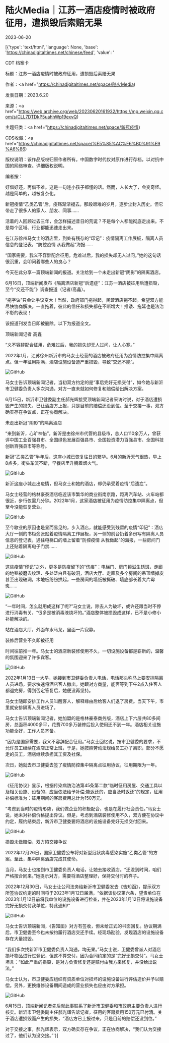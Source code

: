 # 陆火Media｜江苏一酒店疫情时被政府征用，遭损毁后索赔无果

2023-06-20

[{'type': 'text/html', 'language': None, 'base': 'https://chinadigitaltimes.net/chinese/feed', 'value': '

CDT 档案卡

标题：江苏一酒店疫情时被政府征用，遭损毁后索赔无果

作者：<a href="https://chinadigitaltimes.net/space/陆火Media)

发表日期：2023.6.20

来源：<a href="https://web.archive.org/web/20230620161932/https://mp.weixin.qq.com/s/CLL7DTDkP5uahhWp19exvQ)

主题归类：<a href="https://chinadigitaltimes.net/space/新冠疫情)

CDS收藏：<a href="https://chinadigitaltimes.net/space/%E5%85%AC%E6%B0%91%E9%A6%86)

版权说明：该作品版权归原作者所有。中国数字时代仅对原作进行存档，以对抗中国的网络审查。详细版权说明。







编者按：

好借好还，再借不难。这是一句连小孩子都懂的话。然而，人长大了，会变奇怪。越是简单的，越被复杂化。

新冠疫情“乙类乙管”后，疫殇渐渐褪去。那段艰难的岁月，逐步尘封入历史。但它带走了很多人的家人、朋友、同事……

活着的人回顾过去三年，会怎样描述昔日的荒诞？不是每个人都能彻底走出来。不是每个区域、行业都能迅速走出来。

在江苏徐州马女士的酒店里，到处有残存的“印记”：疫情隔离工作展板，隔离人员信息的登记表，“防控疫情 从我做起”海报……

“国家需要，我义不容辞配合征用。危难过后，我的损失却无人过问。”她的这句话很沉重，会叩问着哪些人的良心？

今天在此分享一篇顶端新闻的报道。关注给到一个未走出新冠“阴影”的隔离酒店。

6月16日，顶端新闻发布《隔离酒店新冠“后遗症”：江苏一酒店被征用后遭损毁，至今“交还不能”》调查报道（记者/高鑫）。

“拖字诀”只会让争议变大！当然，政府部门拖得起，民营酒店拖不起。希望双方能尽快协商解决。一直拖着，彼此的信任和损失都在不断增大！推诿、拖延也是法治不彰的表现！

该报道刊发当日即被删除。以下为报道全文。





顶端新闻记者 高鑫

“义不容辞配合征用，危难过后，我的损失却无人过问，让人心寒。”

2022年1月，江苏徐州新沂市的马女士经营的酒店被政府征用为疫情防控集中隔离点。但一年征用期满，酒店设施设备遭严重损毁，导致“交还不能”。

![GitHub](https://mmbiz.qpic.cn/sz_mmbiz_jpg/J8Pn7q8bIBJ0vMPjgZicPNlTo1YCMKVr4jzR8a58XsD0WRYibj4PTYKzxdBiamwicZ5K2NBWFic6deVJhmjs7lOqepg/640)

马女士告诉顶端新闻记者，当初双方约定的是“事后完好无损交付”，如今她与新沂市卫健委负责人多次沟通，对方一直未就如何修复和赔偿给出解决方案。

6月15日，新沂市卫健委副主任郝光辉接受顶端新闻记者采访时说，对于酒店遭损毁产生的损失，已让酒店方上报，只是目前的赔偿还没到位。至于交接一事，双方确实存在争议点，正在协商解决。

未走出新冠“阴影”的隔离酒店

“来到新沂，心旷神怡”。新沂是由徐州市代管的县级市，总人口110余万人，曾获评中国工业百强县市、全国绿色发展百强县市、全国投资潜力百强县市、全国科技创新百强县市等称号。

新冠“乙类乙管”半年后，这座小城已恢复往日的繁华。6月的新沂天气很热，早上8点多，街头车流不断，早餐店里升腾着烟火气。

![GitHub](https://mmbiz.qpic.cn/sz_mmbiz_jpg/J8Pn7q8bIBJ0vMPjgZicPNlTo1YCMKVr4rnmCzHibTKTTSnMJqdY1HORWTYd8ZzoJ2Nrf8ODeswtSSmibrA8D3uFw/640)

新沂这座小城走出疫情，但马女士和她的酒店，却仍承受着疫情“后遗症”。

马女士经营的格林豪泰酒店临近该市繁华的商业街南京路，距离汽车站、火车站都很近，步行仅需几分钟。2022年1月，这家酒店被征用为疫情防控集中隔离点，但至今没能恢复营业。

![GitHub](https://mmbiz.qpic.cn/sz_mmbiz_jpg/J8Pn7q8bIBJ0vMPjgZicPNlTo1YCMKVr4aSSNBqibDkt1ic0fGHYYoKPcK9ibhyhXMepA9NaoJFNV2C1CJzZ3WfOdw/640)

至今歇业的原因也是显而易见的，步入酒店，就能感受到残留的疫情“印记”：酒店大厅一侧的书柜旁张贴着疫情隔离工作展板，另一侧的前台扔着多份写有隔离人员信息的登记表，通往电梯口的墙上留着“防控疫情 从我做起”的海报，一些房间门上还贴着隔离电子门禁……

![GitHub](https://mmbiz.qpic.cn/sz_mmbiz_jpg/J8Pn7q8bIBJ0vMPjgZicPNlTo1YCMKVr4O7RhzkXP21q3DiaSklVTicInO2TK1YInDphNLzpVv2kdUacU9coU2wdQ/640)

这些疫情“印记”之外，更多是防疫留下的“伤痕”：电梯门、房门锁滋生锈斑，走廊的地毯被磨去纹理、多处泛白且有破洞，酒店大厅、走廊及多个房间的吊顶墙掉皮甚至出现破洞，木地板纷纷拱起，一些房间的墙纸被撕破、墙底部长着大片霉斑……

![GitHub](https://mmbiz.qpic.cn/sz_mmbiz_jpg/J8Pn7q8bIBJ0vMPjgZicPNlTo1YCMKVr4UicRxoyC6mGAKy46esLX0wBgTA1mFnbUCyYMhgibqN6ibO2bsmFWkfNOg/640)

“一年时间，怎么就用成这样了呢?”马女士说，除去人为破坏，或许还跟当时不停进行消毒有关，“很多是被消毒液烧坏的。”酒店整体被损毁成这样，已不是小修小补能解决的。

站在酒店大厅，外面车水马龙，里面一片寂静。

装修后营业不久即被征用

时间往前推一年。马女士的酒店新装修使用不久，一切设施设备都是崭新的，温馨的氛围迎来了许多宾客。

![GitHub](https://mmbiz.qpic.cn/sz_mmbiz_jpg/J8Pn7q8bIBJ0vMPjgZicPNlTo1YCMKVr4HwTeiaYZoUwkAfCiakAicVrI1iaVIvckZZT016vnia2zt3s5bB1Ny4ATGiaA/640)

2022年1月13日一大早，她接到市卫健委负责人电话，电话那头称马上要安排隔离人员进场，要求快速将酒店客人撤出。她跟对方商量，能否等到下午2点入住客人都退完房，得到否定答复后，她便没再坚持。

马女士随即安排工作人员叫醒客人，解释缘由后给客人们退了房费。当天下午，市里就安排隔离人员进场了。

马女士告诉顶端新闻记者，她加盟的是格林豪泰商务版，酒店上下六层共80多间房，总面积4000多平，花费700多万装修后投入使用还不到一年。酒店相关设施功能全好，工作人员齐备。

“因为是国家需要，我义不容辞配合征用。”马女士回忆说，按市卫健委的要求，不允许员工继续在酒店正常上班，于是，她按照劳动法规给员工办了离职，部分不愿走的员工，酒店继续承担其工资及社保。

次日，她就去市卫健委去签了疫情防控集中隔离点征用协议，征用期限为一年。

![GitHub](https://mmbiz.qpic.cn/sz_mmbiz_jpg/J8Pn7q8bIBJ0vMPjgZicPNlTo1YCMKVr45WAPUloXBvNxR9JBKzX0wWzPaS5picgnfb4Iuibva3QibEfwF17NmVAgg/640)

《征用协议》显示，根据传染病防治法第45条第二款“临时征用房屋、交通工具以及相关设施、设备的，应当依法给予补偿;能返还的，应当及时返还”的规定，征用补偿标准为：征用期间的客房费用总计为150万元。

“考虑到当时的疫情形势，我们做企业的积极配合，也是在履行社会责任。”马女士说，她未对补偿价格提出异议。但是，考虑到酒店装修使用不久，双方便在协议中约定，履约结束后，新沂市卫健委要将酒店的设施设备完好无损交付回来。

![GitHub](https://mmbiz.qpic.cn/sz_mmbiz_jpg/J8Pn7q8bIBJ0vMPjgZicPNlTo1YCMKVr4IHDkWPM4awYSTSHWy7cmyUibPpEF8dBs2CPWalPDlbl5rPmHYAxYWoA/640)

损毁未做赔偿，双方陷交接争议

2022年12月26日，国家卫健委公布将对新型冠状病毒感染实施“乙类乙管”的方案。至此，集中隔离酒店完成其使命。

当月，马女士也接到市卫健委负责人电话，让她去接收酒店。“还没到时间，咱们严格按合同来。”她提示对方，需要将酒店整理好，保持交付时的样子。

2022年12月30日，马女士让公司法务给新沂市卫健委发去《告知函》，提示双方所签协议约定的时间将于2023年1月12日届满，“依据该协议第六条，望贵单位在2023年1月12日前将我单位的设施设备进行检查，并在2023年1月12日将设施设备完好无损交付我单位，特此通知!”

![GitHub](https://mmbiz.qpic.cn/sz_mmbiz_jpg/J8Pn7q8bIBJ0vMPjgZicPNlTo1YCMKVr4joqhR0S4yy0sUeAiazqAdQR5Q5crUBYJB6k6v5z6gNic9K8hgPEPlaZQ/640)

马女士告诉顶端新闻，《告知函》对方有签收，但未给正式的书面回复。协议期满后，市卫健委至今也未按约履行酒店交还手续。经现场勘验，发现酒店的设施设备存在大量损毁。

“我们多次找新沂市卫健委负责人沟通，均无果。”马女士说，卫健委曾派人对酒店损坏物品进行过登记，但这不算交付，因为合同约定的是“完好无损交付”。马女士坦言：“如此严重的损毁，是对方负责修复还是赔付由我方来修复，并没给出说法。”

马女士认为，市卫健委应组织有资质单位对损坏的设施设备进行评估造价并予以赔偿。另外，更换维修设备期间造成的营业损失也应由对方承担。

![GitHub](https://mmbiz.qpic.cn/sz_mmbiz_jpg/J8Pn7q8bIBJ0vMPjgZicPNlTo1YCMKVr4lvf8NTDtVHCydb0T8s15PXtPjjUNO4wQDwf7KwCXOWFVcvdbe554UQ/640)

6月15日，顶端新闻记者先后就此事联系了新沂市卫健委和市政府主要负责人进行核实。新沂市卫健委副主任郝光辉告诉记者，征用的客房费用150万元已付清。关于酒店遭损毁而产生的损失，“酒店方已上报过来，只是目前的赔偿还没到位。”

对于交接之事，郝光辉表示，双方确实存在争议，正在协商解决，“我们认为交接过了，他们认为没交接。”'}]